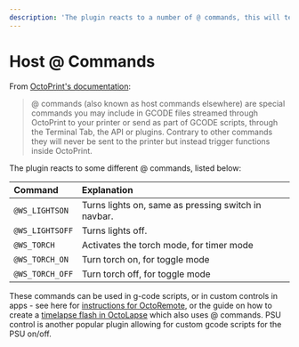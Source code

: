 ```yaml
---
description: 'The plugin reacts to a number of @ commands, this will tell you the details.'
---
```


# Host @ Commands

From [OctoPrint's documentation](https://docs.octoprint.org/en/master/features/atcommands.html):

> @ commands \(also known as host commands elsewhere\) are special commands you may include in GCODE files streamed through OctoPrint to your printer or send as part of GCODE scripts, through the Terminal Tab, the API or plugins. Contrary to other commands they will never be sent to the printer but instead trigger functions inside OctoPrint.

The plugin reacts to some different @ commands, listed below:

| Command | Explanation |
| :--- | :--- |
| `@WS_LIGHTSON` | Turns lights on, same as pressing switch in navbar. |
| `@WS_LIGHTSOFF` | Turns lights off. |
| `@WS_TORCH` | Activates the torch mode, for timer mode |
| `@WS_TORCH_ON` | Turn torch on, for toggle mode |
| `@WS_TORCH_OFF` | Turn torch off, for toggle mode |

These commands can be used in g-code scripts, or in custom controls in apps - see here for [instructions for OctoRemote](https://github.com/cp2004/OctoPrint-WS281x_LED_Status/issues/6#issuecomment-668110507), or the guide on how to create a [timelapse flash in OctoLapse](../guides/octolapse-flash.md) which also uses @ commands. PSU control is another popular plugin allowing for custom gcode scripts for the PSU on/off.

